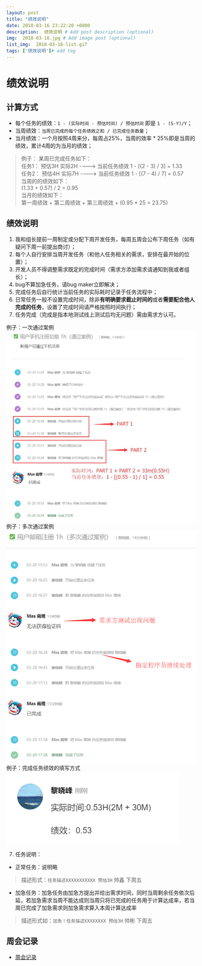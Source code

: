 ```yaml
---
layout: post
title: "绩效说明"
date: 2018-03-16 23:22:20 +0800
description:  绩效说明 # Add post description (optional)
img:  2018-03-16.jpg # Add image post (optional)
list_img:  2018-03-16-list.gif
tags: ['绩效说明']# add tag
---
```

# 绩效说明

## 计算方式


* 每个任务的绩效：`1 - (实际时间 - 预估时间) / 预估时间` 即是 `1 - (S-Y)/Y`；
* 当周绩效：`当周已完成的每个任务绩效之和 / 已完成任务数量`；
* 当月绩效：一个月按照4周来分，每周占25%，当周的效率 * 25%即是当周的绩效，累计4周的为当月的绩效；
> 例子：
某周已完成任务如下：<br>
    任务1： 预估3H 实际2H ----> 当前任务绩效 1 - [(2 - 3) / 3] = 1.33<br>
    任务2： 预估4H 实际7H ----> 当前任务绩效 1 - [(7 - 4) / 7] = 0.57<br>
当周的的绩效如下：<br>
    (1.33 + 0.57) / 2 = 0.95<br>
当月的绩效如下：<br>
    第一周绩效 + 第二周绩效 + 第三周绩效 + (0.95 * 25 = 23.75)<br>


## 绩效说明
1. 我和组长提前一周制定或分配下周开发任务，每周五周会公布下周任务（如有疑问下周一前提出商讨）；
3. 每个人自行安排当周开发任务（和他人任务相关的需求，安排在最开始的位置）；
6. 开发人员不得调整需求既定的完成时间（需求方添加需求请通知到我或者组长）；
4. bug不算加急任务，请bug maker立即解决；
8. 完成任务后自行统计当前任务的实际耗时记录于任务流程中；
9. 日常任务一般不设置完成时间，除非**有明确要求截止时间的**或者**需要配合他人完成的任务**，设置了完成时间请严格按照时间执行；
8. 任务完成（<span class="red">完成是指本地测试线上测试后均无问题</span>）需由需求方认可。
>
例子：一次通过案例<br>
<img src="../assets/attchment/2018-03-16/task_pass_by_1.jpg" alt="task" />
例子：多次通过案例<br>
<img src="../assets/attchment/2018-03-16/task_pass_by_more.jpg" alt="task" />
例子：完成任务绩效的填写方式<br>
<img src="../assets/attchment/2018-03-16/task_performance.png" alt="task" />

7. 任务说明：
* 正常任务：说明略
> 描述形式：`任务描述XXXXXXXXXXX 预估3H` 帅鑫 下周五
* 加急任务：加急任务由加急方提出并给出需求时间，同时当周剩余任务依次后延，若加急需求当周不能达成则当周只将已完成的任务用于计算达成率，若当周已完成了加急需求则加急需求算入本周计算达成率
> 描述形式如：`加急！任务描述XXXXXXXX 预估3H` 帅彬 下周五


## 周会记录
* <a href="../assets/attchment/2018-03-16/mk_content.docx" download="周会记录.docx">周会记录</a>






